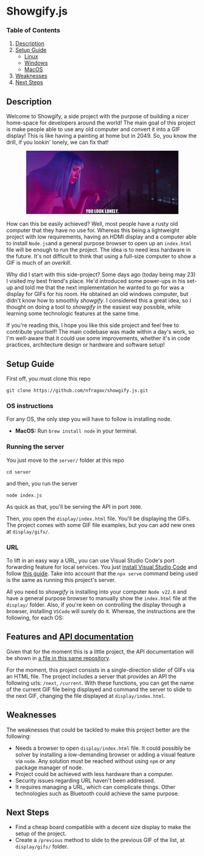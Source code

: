 # Showgify.js

### Table of Contents
1. [Description](#description)
2. [Setup Guide](#setup-guide)
    - [Linux](#linux)
    - [Windows](#windows)
    - [MacOS](#macos)
3. [Weaknesses](#weaknesses)
4. [Next Steps](#next-steps)


## Description
Welcome to Showgify, a side project with the purpose of building a nicer home-space for developers around the world! The main goal of this project is make people able to use any old computer and convert it into a GIF display! This is like having a painting at home but in 2049. So, you know the drill, if you lookin' lonely, we can fix that!

<p align="center">
  <img src="docs/media/you_look_lonely.gif" alt="I can fix that"/>
</p>

How can this be easily achieved? Well, most people have a rusty old computer that they have no use for. Whereas this being a lightweight project with low requirements, having an HDMI display and a computer able to install `Node.js`and a general purpose browser to open up an `index.html` file will be enough to run the project. The idea is to need less hardware in the future. It's not difficult to think that using a full-size computer to show a GIF is much of an *overkill*.

Why did I start with this side-project? Some days ago (today being may 23) I visited my best friend's place. He'd introduced some power-ups in his set-up and told me that the next implementation he wanted to go for was a display for GIFs for his room. He obtained an old windows computer, but didn't know how to smoothly *showgify*. I considered this a great idea, so I thought on doing a tool to *showgify* in the easiest way possible, while learning some technologic features at the same time.

If you're reading this, I hope you like this side project and feel free to contribute yourlself! The main codebase was made within a day's work, so I'm well-aware that it could use some improvements, whether it's in code practices, architecture design or hardware and software setup!

## Setup Guide

First off, you must clone this repo
~~~
git clone https://github.com/nfragav/showgify.js.git
~~~

### OS instructions

For any OS, the only step you will have to follow is installing node. 

- **MacOS:** Run `brew install node` in your terminal.

### Running the server

You just move to the `server/` folder at this repo

~~~
cd server
~~~

and then, you run the server

~~~
node index.js
~~~

As quick as that, you'll be serving the API in port `3000`.

Then, you open the `display/index.html` file. You'll be displaying the GIFs. The project comes with some GIF file examples, but you can add new ones at `display/gifs/`.

### URL

To lift in an easy way a URL, you can use Visual Studio Code's port forwarding feature for local services. You just [install Visual Studio Code](https://code.visualstudio.com/download) and follow [this guide](https://code.visualstudio.com/docs/editor/port-forwarding). Take into account that the `npx serve` command being used is the same as running this project's server.

All you need to *showgify* is installing into your computer `Node v22.0` and have a general purpose browser to manually show the `index.html` file at the `display/` folder. Also, if you're keen on controlling the display through a browser, installing `VSCode` will surely do it. Whereas, the instructions are the following, for each OS:

## Features and [API documentation](docs/api_documentation.md)

Given that for the moment this is a little project, the API documentation will be shown in [a file in this same repository](docs/api_documentation.md).

For the moment, this project consists in a single-direction slider of GIFs via an HTML file. The project includes a server that provides an API the following urls: `/next`, `/current`. With these functions, you can get the name of the current GIF file being displayed and command the server to slide to the next GIF, changing the file displayed at `display/index.html`.

## Weaknesses

The weaknesses that could be tackled to make this project better are the following:
- Needs a browser to open `display/index.html` file. It could possibly be solver by installing a low-demanding browser or adding a visual feature via `node`. Any solution must be reached without using `npm` or any package manager of node.
- Project could be achieved with less hardware than a computer.
- Security issues regarding URL haven't been addressed.
- It requires managing a URL, which can complicate things. Other technologies such as Bluetooth could achieve the same purpose.

## Next Steps
- Find a cheap board compatible with a decent size display to make the setup of the project.
- Create a `/previous` method to slide to the previous GIF of the list, at `display/gifs/` folder.